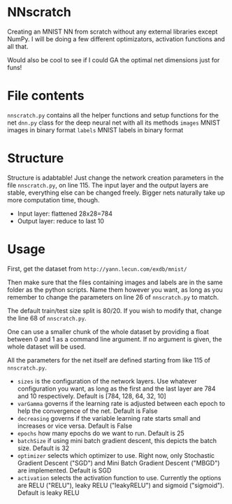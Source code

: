 # NNscratch
Creating an MNIST NN from scratch without any external libraries except NumPy. I will be doing a few different optimizators, activation functions and all that. 


Would also be cool to see if I could GA the optimal net dimensions just for funs!





# File contents

`nnscratch.py` contains all the helper functions and setup functions for the net 
`dnn.py` class for the deep neural net with all its methods
`images` MNIST images in binary format
`labels` MNIST labels in binary format


# Structure

Structure is adabtable! Just change the network creation parameters in the file `nnscratch.py`, on line 115. The input layer and the output layers are stable, everything else can be changed freely. Bigger nets naturally take up more computation time, though.

 - Input layer: flattened 28x28=784
 - Output layer: reduce to last 10



# Usage

First, get the dataset from `http://yann.lecun.com/exdb/mnist/`

Then make sure that the files containing images and labels are in the same folder as the python scripts. Name them however you want, as long as you remember to change the parameters on line 26 of `nnscratch.py` to match.

The default train/test size split is 80/20. If you wish to modify that, change the line 68 of `nnscratch.py`.

One can use a smaller chunk of the whole dataset by providing a float between 0 and 1 as a command line argument. If no argument is given, the whole dataset will be used.


All the parameters for the net itself are defined starting from like 115 of `nnscratch.py`.

 - `sizes` is the configuration of the network layers. Use whatever configuration you want, as long as the first and the last layer are 784 and 10 respectively. Default is [784, 128, 64, 32, 10]
 - `varGamma` governs if the learning rate is adjusted between each epoch to help the convergence of the net. Default is False
 - `decreasing` governs if the variable learning rate starts small and increases or vice versa. Default is False
 - `epochs` how many epochs do we want to run. Default is 25
 - `batchSize` if using mini batch gradient descent, this depicts the batch size. Default is 32
 - `optimizer` selects which optimizer to use. Right now, only Stochastic Gradient Descent ("SGD") and Mini Batch Gradient Descent ("MBGD") are implemented. Default is SGD
 - `activation` selects the activation function to use. Currently the options are RELU ("RELU"), leaky RELU ("leakyRELU") and sigmoid ("sigmoid"). Default is leaky RELU

